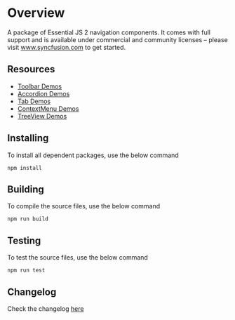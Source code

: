 # Overview

A package of Essential JS 2 navigation components. It comes with full support and is available under commercial and community licenses – please visit www.syncfusion.com to get started.

## Resources

* [Toolbar Demos](http://ej2.syncfusion.com/demos/#/material/toolbar/default.html)
* [Accordion Demos](http://ej2.syncfusion.com/demos/#/material/accordion/default.html)
* [Tab Demos](http://ej2.syncfusion.com/demos/#/material/tab/default.html)
* [ContextMenu Demos](http://ej2.syncfusion.com/demos/#/material/context-menu/context-menu.html)
* [TreeView Demos](http://ej2.syncfusion.com/demos/#/material/treeview/default.html)

## Installing

To install all dependent packages, use the below command

```
npm install
```

## Building

To compile the source files, use the below command

```
npm run build
```

## Testing

To test the source files, use the below command

```
npm run test
```
## Changelog

Check the changelog [here](https://github.com/syncfusion/ej2-navigations/blob/master/CHANGELOG.md)